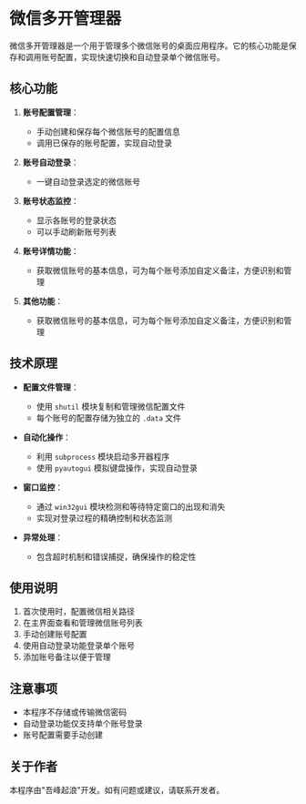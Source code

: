 # 微信多开管理器

微信多开管理器是一个用于管理多个微信账号的桌面应用程序。它的核心功能是保存和调用账号配置，实现快速切换和自动登录单个微信账号。

## 核心功能

1. **账号配置管理**：
    - 手动创建和保存每个微信账号的配置信息
    - 调用已保存的账号配置，实现自动登录

2. **账号自动登录**：
    - 一键自动登录选定的微信账号

3. **账号状态监控**：
    - 显示各账号的登录状态
    - 可以手动刷新账号列表

4. **账号详情功能**：
    - 获取微信账号的基本信息，可为每个账号添加自定义备注，方便识别和管理

5. **其他功能**：
    - 获取微信账号的基本信息，可为每个账号添加自定义备注，方便识别和管理


## 技术原理

- **配置文件管理**：
    - 使用 `shutil` 模块复制和管理微信配置文件
    - 每个账号的配置存储为独立的 `.data` 文件

- **自动化操作**：
    - 利用 `subprocess` 模块启动多开器程序
    - 使用 `pyautogui` 模拟键盘操作，实现自动登录

- **窗口监控**：
    - 通过 `win32gui` 模块检测和等待特定窗口的出现和消失
    - 实现对登录过程的精确控制和状态监测

- **异常处理**：
    - 包含超时机制和错误捕捉，确保操作的稳定性

## 使用说明

1. 首次使用时，配置微信相关路径
2. 在主界面查看和管理微信账号列表
3. 手动创建账号配置
4. 使用自动登录功能登录单个账号
5. 添加账号备注以便于管理

## 注意事项

- 本程序不存储或传输微信密码
- 自动登录功能仅支持单个账号登录
- 账号配置需要手动创建

## 关于作者

本程序由"吾峰起浪"开发。如有问题或建议，请联系开发者。
